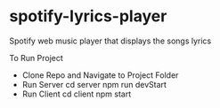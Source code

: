 # spotify-lyrics-player
Spotify web music player that displays the songs lyrics

To Run Project

- Clone Repo and Navigate to Project Folder
- Run Server
  cd server
  npm run devStart
- Run Client 
  cd client 
  npm start
